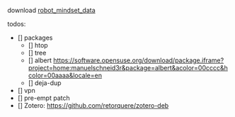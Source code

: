 download  [robot_mindset_data](https://owncloud.fraunhofer.de/index.php/s/TkKFP7lsSjYa1T9)

todos:
- [] packages
    - [] htop
    - [] tree
    - [] albert https://software.opensuse.org/download/package.iframe?project=home:manuelschneid3r&package=albert&acolor=00cccc&hcolor=00aaaa&locale=en
    - [] deja-dup
- [] vpn
- [] pre-empt patch
- [] Zotero: https://github.com/retorquere/zotero-deb